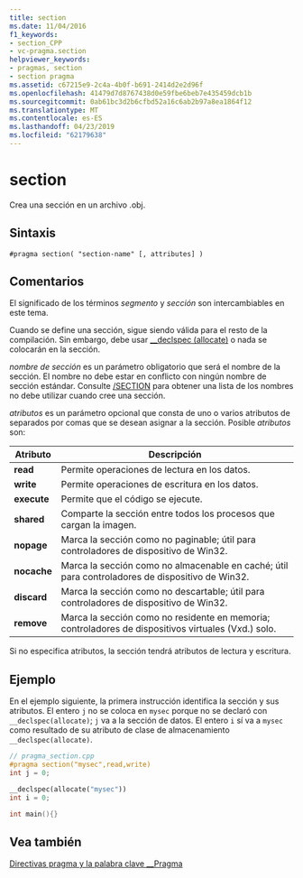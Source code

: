 ```yaml
---
title: section
ms.date: 11/04/2016
f1_keywords:
- section_CPP
- vc-pragma.section
helpviewer_keywords:
- pragmas, section
- section pragma
ms.assetid: c67215e9-2c4a-4b0f-b691-2414d2e2d96f
ms.openlocfilehash: 41479d7d8767438d0e59fbe6beb7e435459dcb1b
ms.sourcegitcommit: 0ab61bc3d2b6cfbd52a16c6ab2b97a8ea1864f12
ms.translationtype: MT
ms.contentlocale: es-ES
ms.lasthandoff: 04/23/2019
ms.locfileid: "62179638"
---
```

# <a name="section"></a>section

Crea una sección en un archivo .obj.

## <a name="syntax"></a>Sintaxis

```
#pragma section( "section-name" [, attributes] )
```

## <a name="remarks"></a>Comentarios

El significado de los términos *segmento* y *sección* son intercambiables en este tema.

Cuando se define una sección, sigue siendo válida para el resto de la compilación. Sin embargo, debe usar [__declspec (allocate)](../cpp/allocate.md) o nada se colocarán en la sección.

*nombre de sección* es un parámetro obligatorio que será el nombre de la sección. El nombre no debe estar en conflicto con ningún nombre de sección estándar. Consulte [/SECTION](../build/reference/section-specify-section-attributes.md) para obtener una lista de los nombres no debe utilizar cuando cree una sección.

*atributos* es un parámetro opcional que consta de uno o varios atributos de separados por comas que se desean asignar a la sección. Posible *atributos* son:

|Atributo|Descripción|
|-|-|
|**read**|Permite operaciones de lectura en los datos.|
|**write**|Permite operaciones de escritura en los datos.|
|**execute**|Permite que el código se ejecute.|
|**shared**|Comparte la sección entre todos los procesos que cargan la imagen.|
|**nopage**|Marca la sección como no paginable; útil para controladores de dispositivo de Win32.|
|**nocache**|Marca la sección como no almacenable en caché; útil para controladores de dispositivo de Win32.|
|**discard**|Marca la sección como no descartable; útil para controladores de dispositivo de Win32.|
|**remove**|Marca la sección como no residente en memoria; controladores de dispositivos virtuales (V*x*d.) solo.|

Si no especifica atributos, la sección tendrá atributos de lectura y escritura.

## <a name="example"></a>Ejemplo

En el ejemplo siguiente, la primera instrucción identifica la sección y sus atributos. El entero `j` no se coloca en `mysec` porque no se declaró con `__declspec(allocate)`; `j` va a la sección de datos. El entero `i` sí va a `mysec` como resultado de su atributo de clase de almacenamiento `__declspec(allocate)`.

```cpp
// pragma_section.cpp
#pragma section("mysec",read,write)
int j = 0;

__declspec(allocate("mysec"))
int i = 0;

int main(){}
```

## <a name="see-also"></a>Vea también

[Directivas pragma y la palabra clave __Pragma](../preprocessor/pragma-directives-and-the-pragma-keyword.md)